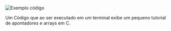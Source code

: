 ![Exemplo código](https://github.com/user-attachments/assets/306e00ae-01ac-4c77-a6be-db1d33d15301)

Um Código que ao ser executado em um terminal exibe um pequeno tutorial de apontadores e arrays em C.
